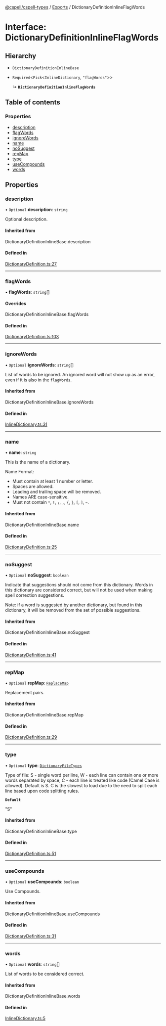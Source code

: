 [@cspell/cspell-types](../README.md) / [Exports](../modules.md) / DictionaryDefinitionInlineFlagWords

# Interface: DictionaryDefinitionInlineFlagWords

## Hierarchy

- `DictionaryDefinitionInlineBase`

- `Required`<`Pick`<`InlineDictionary`, ``"flagWords"``\>\>

  ↳ **`DictionaryDefinitionInlineFlagWords`**

## Table of contents

### Properties

- [description](DictionaryDefinitionInlineFlagWords.md#description)
- [flagWords](DictionaryDefinitionInlineFlagWords.md#flagwords)
- [ignoreWords](DictionaryDefinitionInlineFlagWords.md#ignorewords)
- [name](DictionaryDefinitionInlineFlagWords.md#name)
- [noSuggest](DictionaryDefinitionInlineFlagWords.md#nosuggest)
- [repMap](DictionaryDefinitionInlineFlagWords.md#repmap)
- [type](DictionaryDefinitionInlineFlagWords.md#type)
- [useCompounds](DictionaryDefinitionInlineFlagWords.md#usecompounds)
- [words](DictionaryDefinitionInlineFlagWords.md#words)

## Properties

### description

• `Optional` **description**: `string`

Optional description.

#### Inherited from

DictionaryDefinitionInlineBase.description

#### Defined in

[DictionaryDefinition.ts:27](https://github.com/streetsidesoftware/cspell/blob/9347337/packages/cspell-types/src/DictionaryDefinition.ts#L27)

___

### flagWords

• **flagWords**: `string`[]

#### Overrides

DictionaryDefinitionInlineBase.flagWords

#### Defined in

[DictionaryDefinition.ts:103](https://github.com/streetsidesoftware/cspell/blob/9347337/packages/cspell-types/src/DictionaryDefinition.ts#L103)

___

### ignoreWords

• `Optional` **ignoreWords**: `string`[]

List of words to be ignored. An ignored word will not show up as an error, even if it is
also in the `flagWords`.

#### Inherited from

DictionaryDefinitionInlineBase.ignoreWords

#### Defined in

[InlineDictionary.ts:31](https://github.com/streetsidesoftware/cspell/blob/9347337/packages/cspell-types/src/InlineDictionary.ts#L31)

___

### name

• **name**: `string`

This is the name of a dictionary.

Name Format:
- Must contain at least 1 number or letter.
- Spaces are allowed.
- Leading and trailing space will be removed.
- Names ARE case-sensitive.
- Must not contain `*`, `!`, `;`, `,`, `{`, `}`, `[`, `]`, `~`.

#### Inherited from

DictionaryDefinitionInlineBase.name

#### Defined in

[DictionaryDefinition.ts:25](https://github.com/streetsidesoftware/cspell/blob/9347337/packages/cspell-types/src/DictionaryDefinition.ts#L25)

___

### noSuggest

• `Optional` **noSuggest**: `boolean`

Indicate that suggestions should not come from this dictionary.
Words in this dictionary are considered correct, but will not be
used when making spell correction suggestions.

Note: if a word is suggested by another dictionary, but found in
this dictionary, it will be removed from the set of
possible suggestions.

#### Inherited from

DictionaryDefinitionInlineBase.noSuggest

#### Defined in

[DictionaryDefinition.ts:41](https://github.com/streetsidesoftware/cspell/blob/9347337/packages/cspell-types/src/DictionaryDefinition.ts#L41)

___

### repMap

• `Optional` **repMap**: [`ReplaceMap`](../modules.md#replacemap)

Replacement pairs.

#### Inherited from

DictionaryDefinitionInlineBase.repMap

#### Defined in

[DictionaryDefinition.ts:29](https://github.com/streetsidesoftware/cspell/blob/9347337/packages/cspell-types/src/DictionaryDefinition.ts#L29)

___

### type

• `Optional` **type**: [`DictionaryFileTypes`](../modules.md#dictionaryfiletypes)

Type of file:
S - single word per line,
W - each line can contain one or more words separated by space,
C - each line is treated like code (Camel Case is allowed).
Default is S.
C is the slowest to load due to the need to split each line based upon code splitting rules.

**`Default`**

"S"

#### Inherited from

DictionaryDefinitionInlineBase.type

#### Defined in

[DictionaryDefinition.ts:51](https://github.com/streetsidesoftware/cspell/blob/9347337/packages/cspell-types/src/DictionaryDefinition.ts#L51)

___

### useCompounds

• `Optional` **useCompounds**: `boolean`

Use Compounds.

#### Inherited from

DictionaryDefinitionInlineBase.useCompounds

#### Defined in

[DictionaryDefinition.ts:31](https://github.com/streetsidesoftware/cspell/blob/9347337/packages/cspell-types/src/DictionaryDefinition.ts#L31)

___

### words

• `Optional` **words**: `string`[]

List of words to be considered correct.

#### Inherited from

DictionaryDefinitionInlineBase.words

#### Defined in

[InlineDictionary.ts:5](https://github.com/streetsidesoftware/cspell/blob/9347337/packages/cspell-types/src/InlineDictionary.ts#L5)
